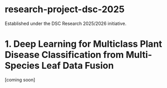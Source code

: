 # research-project-dsc-2025
Established under the DSC Research 2025/2026 initiative.

# 1. Deep Learning for Multiclass Plant Disease Classification from Multi-Species Leaf Data Fusion
[coming soon]
